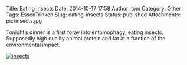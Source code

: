 Title: Eating insects
Date: 2014-10-17 17:58
Author: tom
Category: Other
Tags: EssenTrinken
Slug: eating-insects
Status: published
Attachments: pic/insects.jpg

Tonight’s dinner is a first foray into entomophagy, eating insects.
Supposedly high quality animal protein and fat at a fraction of the
environmental impact.

[![insects](/pic/insects-300x197.jpg)](/pic/insects.jpg)

